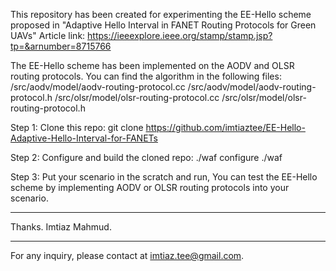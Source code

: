 This repository has been created for experimenting the EE-Hello scheme proposed in 
"Adaptive Hello Interval in FANET Routing Protocols for Green UAVs"
Article link: https://ieeexplore.ieee.org/stamp/stamp.jsp?tp=&arnumber=8715766

The EE-Hello scheme has been implemented on the AODV and OLSR routing protocols.
You can find the algorithm in the following files:
/src/aodv/model/aodv-routing-protocol.cc
/src/aodv/model/aodv-routing-protocol.h
/src/olsr/model/olsr-routing-protocol.cc
/src/olsr/model/olsr-routing-protocol.h

Step 1: Clone this repo:
git clone https://github.com/imtiaztee/EE-Hello-Adaptive-Hello-Interval-for-FANETs

Step 2: Configure and build the cloned repo:
./waf configure
./waf

Step 3: Put your scenario in the scratch and run, 
        You can test the EE-Hello scheme by implementing AODV or OLSR routing protocols into your scenario.

********************************************************

Thanks.
Imtiaz Mahmud.

********************************************************
For any inquiry, please contact at imtiaz.tee@gmail.com.
